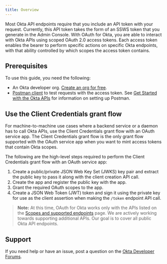 ```yaml
---
title: Overview
---
```


Most Okta API endpoints require that you include an API token with your request. Currently, this API token takes the form of an SSWS token that you generate in the Admin Console. With OAuth for Okta, you are able to interact with Okta APIs using scoped OAuth 2.0 access tokens. Each access token enables the bearer to perform specific actions on specific Okta endpoints, with that ability controlled by which scopes the access token contains.

## Prerequisites

To use this guide, you need the following:

* An Okta developer org. [Create an org for free](https://developer.okta.com/signup).
* [Postman client](https://www.getpostman.com/downloads/) to test requests with the access token. See [Get Started with the Okta APIs](https://developer.okta.com/code/rest/) for information on setting up Postman.

## Use the Client Credentials grant flow

For machine-to-machine use cases where a backend service or a daemon has to call Okta APIs, use the Client Credentials grant flow with an OAuth service app. The Client Credentials grant flow is the only grant flow supported with the OAuth service app when you want to mint access tokens that contain Okta scopes.

The following are the high-level steps required to perform the Client Credentials grant flow with an OAuth service app:

1. Create a public/private JSON Web Key Set (JWKS) key pair and extract the public key to pass it along with the client creation API call.
1. Create the app and register the public key with the app.
1. Grant the required OAuth scopes to the app.
1. Create a JSON Web Token (JWT) token and sign it using the private key for use as the client assertion when making the `/token` endpoint API call.

> **Note:** At this time, OAuth for Okta works only with the APIs listed on the [Scopes and supported endpoints](/docs/guides/implement-oauth-for-okta/scopes/) page. We are actively working towards supporting additional APIs. Our goal is to cover all public Okta API endpoints.

## Support

If you need help or have an issue, post a question on the [Okta Developer Forums](https://devforum.okta.com).

<NextSectionLink/>
